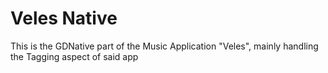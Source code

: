 # Veles Native

This is the GDNative part of the Music Application "Veles", mainly handling the Tagging aspect of said app
